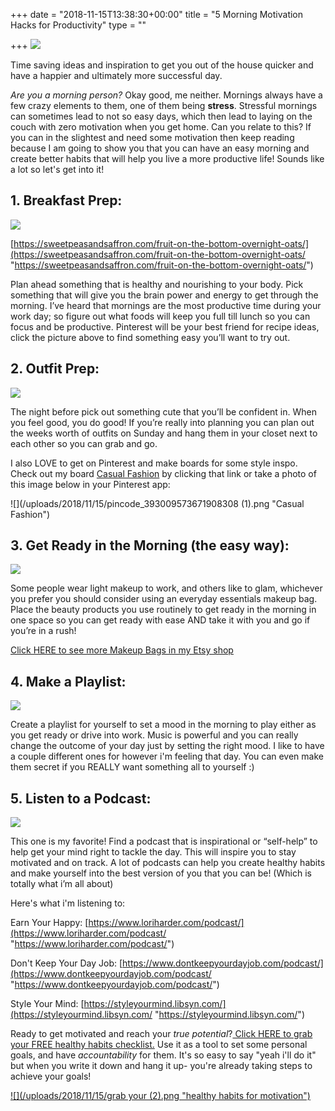 +++
date = "2018-11-15T13:38:30+00:00"
title = "5 Morning Motivation Hacks for Productivity"
type = ""

+++
![](/uploads/2018/11/15/Morning.png)

Time saving ideas and inspiration to get you out of the house quicker and have a happier and ultimately more successful day.

_Are you a morning person?_ Okay good, me neither. Mornings always have a few crazy elements to them, one of them being **stress**. Stressful mornings can sometimes lead to not so easy days, which then lead to laying on the couch with zero motivation when you get home. Can you relate to this? If you can in the slightest and need some motivation then keep reading because I am going to show you that you can have an easy morning and create better habits that will help you live a more productive life! Sounds like a lot so let's get into it!

## 1. Breakfast Prep:

![](/uploads/2018/11/15/Fruit-on-the-bottom-overnight-oats-4-600x900.jpg)

[https://sweetpeasandsaffron.com/fruit-on-the-bottom-overnight-oats/](https://sweetpeasandsaffron.com/fruit-on-the-bottom-overnight-oats/ "https://sweetpeasandsaffron.com/fruit-on-the-bottom-overnight-oats/")

Plan ahead something that is healthy and nourishing to your body. Pick something that will give you the brain power and energy to get through the morning. I’ve heard that mornings are the most productive time during your work day; so figure out what foods will keep you full till lunch so you can focus and be productive. Pinterest will be your best friend for recipe ideas, click the picture above to find something easy you’ll want to try out.

## 2. Outfit Prep:

![](/uploads/2018/11/05/551d83de81db6a2b26931d2de404c134.jpg)

The night before pick out something cute that you’ll be confident in. When you feel good, you do good! If you’re really into planning you can plan out the weeks worth of outfits on Sunday and hang them in your closet next to each other so you can grab and go.

I also LOVE to get on Pinterest and make boards for some style inspo. Check out my board [Casual Fashion](https://pin.it/dzadmjcnmikvjh) by clicking that link or take a photo of this image below in your Pinterest app:

![](/uploads/2018/11/15/pincode_393009573671908308 (1).png "Casual Fashion")

## 3. Get Ready in the Morning (the easy way):

![](/uploads/2018/11/05/IMG_1287.jpg)

Some people wear light makeup to work, and others like to glam, whichever you prefer you should consider using an everyday essentials makeup bag. Place the beauty products you use routinely to get ready in the morning in one space so you can get ready with ease AND take it with you and go if you’re in a rush!

[Click HERE to see more Makeup Bags in my Etsy shop](https://www.etsy.com/shop/MakeYourselfDesigns?ref=seller-platform-mcnav&section_id=18858827)

## 4. Make a Playlist:

![](/uploads/2018/11/15/playlistview.png)

Create a playlist for yourself to set a mood in the morning to play either as you get ready or drive into work. Music is powerful and you can really change the outcome of your day just by setting the right mood. I like to have a couple different ones for however i'm feeling that day. You can even make them secret if you REALLY want something all to yourself :)

## 5. Listen to a Podcast:

![](/uploads/2018/11/15/EYH_1400x1400-Podcast-Main-Tile-390x390.png)

This one is my favorite! Find a podcast that is inspirational or “self-help” to help get your mind right to tackle the day. This will inspire you to stay motivated and on track. A lot of podcasts can help you create healthy habits and make yourself into the best version of you that you can be! (Which is totally what i’m all about)

Here's what i'm listening to:

Earn Your Happy: [https://www.loriharder.com/podcast/](https://www.loriharder.com/podcast/ "https://www.loriharder.com/podcast/")

Don't Keep Your Day Job: [https://www.dontkeepyourdayjob.com/podcast/](https://www.dontkeepyourdayjob.com/podcast/ "https://www.dontkeepyourdayjob.com/podcast/")

Style Your Mind: [https://styleyourmind.libsyn.com/](https://styleyourmind.libsyn.com/ "https://styleyourmind.libsyn.com/")

Ready to get motivated and reach your _true potential_?[ Click HERE to grab your FREE healthy habits checklist.](https://mailchi.mp/6a141c219491/healthyhabitschecklist "healthy habits") Use it as a tool to set some personal goals, and have _accountability_ for them. It's so easy to say "yeah i'll do it" but when you write it down and hang it up- you're already taking steps to achieve your goals!

[![](/uploads/2018/11/15/grab your (2).png "healthy habits for motivation")](https://mailchi.mp/6a141c219491/healthyhabitschecklist)